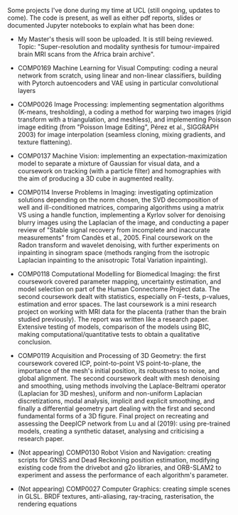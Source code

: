Some projects I've done during my time at UCL (still ongoing, updates to come). The code is present, as well as either pdf reports, slides or documented Jupyter notebooks to explain what has been done:

- My Master's thesis will soon be uploaded. It is still being reviewed. Topic: "Super-resolution and modality synthesis for tumour-impaired brain MRI scans from the Africa brain archive".

- COMP0169 Machine Learning for Visual Computing: coding a neural network from scratch, using linear and non-linear classifiers, building with Pytorch autoencoders and VAE using in particular convolutional layers

- COMP0026 Image Processing: implementing segmentation algorithms (K-means, tresholding), a coding a method for warping two images (rigid transform with a triangulation, and meshless), and implementing Poisson image editing (from "Poisson Image Editing", Pérez et al., SIGGRAPH 2003) for image interpolation (seamless cloning, mixing gradients, and texture flattening).

- COMP0137 Machine Vision: implementing an expectation-maximization model to separate a mixture of Gaussian for visual data, and a coursework on tracking (with a particle filter) and homographies with the aim of producing a 3D cube in augmented reality.

- COMP0114 Inverse Problems in Imaging: investigating optimization solutions depending on the norm chosen, the SVD decomposition of well and ill-conditioned matrices, comparing algorithms using a matrix VS using a handle function, implementing a Kyrlov solver for denoising blurry images using the Laplacian of the image, and conducting a paper review of "Stable signal recovery from incomplete and inaccurate measurements" from Candès et al., 2005. Final coursework on the Radon transform and wavelet denoising, with further experiments on inpainting in sinogram space (methods ranging from the isotropic Laplacian inpainting to the anisotropic Total Variation inpainting).

- COMP0118 Computational Modelling for Biomedical Imaging: the first coursework covered parameter mapping, uncertainty estimation, and model selection on part of the Human Connectome Project data. The second coursework dealt with statistics, especially on F-tests, p-values, estimation and error spaces. The last coursework is a mini research project on working with MRI data for the placenta (rather than the brain studied previously). The report was written like a research paper. Extensive testing of models, comparison of the models using BIC, making computational/quantitative tests to obtain a qualitative conclusion.

- COMP0119 Acquisition and Processing of 3D Geometry: the first coursework covered ICP, point-to-point VS point-to-plane, the importance of the mesh's initial position, its robustness to noise, and global alignment. The second coursework dealt with mesh denoising and smoothing, using methods involving the Laplace-Beltrami operator (Laplacian for 3D meshes), uniform and non-uniform Laplacian discretizations, modal analysis, implicit and explicit smoothing, and finally a differential geometry part dealing with the first and second fundamental forms of a 3D figure. Final project on recreating and assessing the DeepICP network from Lu and al (2019): using pre-trained models, creating a synthetic dataset, analysing and criticising a research paper.

- (Not appearing) COMP0130 Robot Vision and Navigation: creating scripts for GNSS and Dead Reckoning position estimation, modifying existing code from the drivebot and g2o libraries, and ORB-SLAM2 to experiment and assess the performance of each algorithm's parameter.

- (Not appearing) COMP0027 Computer Graphics: creating simple scenes in GLSL. BRDF textures, anti-aliasing, ray-tracing, rasterisation, the rendering equations
